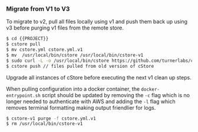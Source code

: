 ### Migrate from V1 to V3 ###

To migrate to v2, pull all files locally using v1 and push them back up using v3 before purging v1 files from the remote store.

```bash
$ cd {{PROJECT}}
$ cstore pull
$ mv cstore.yml cstore.yml.v1
$ mv  /usr/local/bin/cstore /usr/local/bin/cstore-v1 
$ sudo curl -L -o /usr/local/bin/cstore https://github.com/turnerlabs/cstore/releases/download/v3.5.0-alpha/cstore_darwin_amd64 && sudo chmod +x /usr/local/bin/cstore
$ cstore push // files pulled from old version of cStore
```

Upgrade all instances of cStore before executing the next v1 clean up steps.

When pulling configuration into a docker container, the `docker-entrypoint.sh` script should be updated by removing the `-c` flag which is no longer needed to authenticate with AWS and adding the `-l` flag which removes terminal formatting making output friendlier for logs.

```bash
$ cstore-v1 purge -f cstore.yml.v1
$ rm /usr/local/bin/cstore-v1
```
